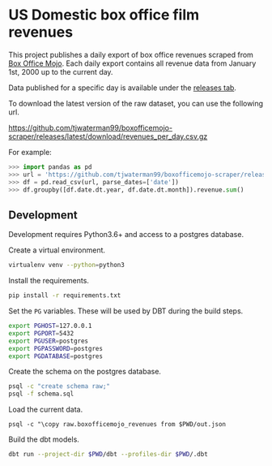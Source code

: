 # US Domestic box office film revenues

This project publishes a daily export of box office revenues scraped from [Box Office Mojo](http://www.boxofficemojo.com). Each daily export contains all revenue data from January 1st, 2000 up to the current day.

Data published for a specific day is available under the [releases tab](https://github.com/tjwaterman99/boxofficemojo-scraper/releases).

To download the latest version of the raw dataset, you can use the following url.

https://github.com/tjwaterman99/boxofficemojo-scraper/releases/latest/download/revenues_per_day.csv.gz

For example:

```python
>>> import pandas as pd
>>> url = 'https://github.com/tjwaterman99/boxofficemojo-scraper/releases/latest/download/revenues_per_day.csv.gz'
>>> df = pd.read_csv(url, parse_dates=['date'])
>>> df.groupby([df.date.dt.year, df.date.dt.month]).revenue.sum()
```

## Development

Development requires Python3.6+ and access to a postgres database.

Create a virtual environment.

```sh
virtualenv venv --python=python3
```

Install the requirements.

```sh
pip install -r requirements.txt
```

Set the `PG` variables. These will be used by DBT during the build steps.

```sh
export PGHOST=127.0.0.1
export PGPORT=5432
export PGUSER=postgres
export PGPASSWORD=postgres
export PGDATABASE=postgres
```

Create the schema on the postgres database.

```sh
psql -c "create schema raw;"
psql -f schema.sql
```

Load the current data.

```
psql -c "\copy raw.boxofficemojo_revenues from $PWD/out.json
```

Build the dbt models.

```sh
dbt run --project-dir $PWD/dbt --profiles-dir $PWD/.dbt
```